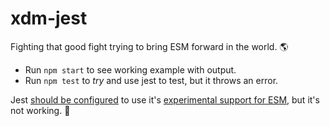 # xdm-jest

Fighting that good fight trying to bring ESM forward in the world. 🌎

* Run `npm start` to see working example with output.
* Run `npm test` to _try_ and use jest to test, but it throws an error.

Jest [should be configured](/jest.config.js) to use it's [experimental support for ESM](https://jestjs.io/docs/ecmascript-modules), but it's not working. 🙁
